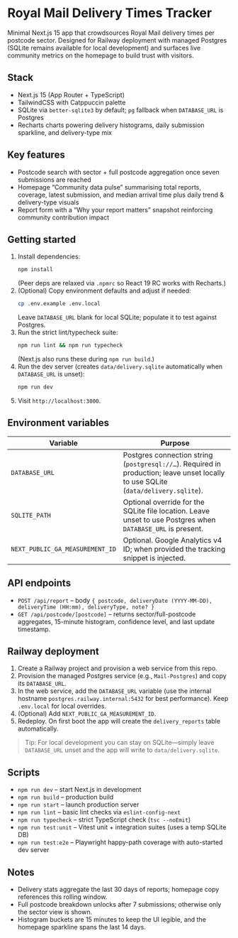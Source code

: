 # Royal Mail Delivery Times Tracker

Minimal Next.js 15 app that crowdsources Royal Mail delivery times per postcode sector. Designed for Railway deployment with managed Postgres (SQLite remains available for local development) and surfaces live community metrics on the homepage to build trust with visitors.

## Stack
- Next.js 15 (App Router + TypeScript)
- TailwindCSS with Catppuccin palette
- SQLite via `better-sqlite3` by default; `pg` fallback when `DATABASE_URL` is Postgres
- Recharts charts powering delivery histograms, daily submission sparkline, and delivery-type mix

## Key features
- Postcode search with sector + full postcode aggregation once seven submissions are reached
- Homepage “Community data pulse” summarising total reports, coverage, latest submission, and median arrival time plus daily trend & delivery-type visuals
- Report form with a “Why your report matters” snapshot reinforcing community contribution impact

## Getting started
1. Install dependencies:
   ```bash
   npm install
   ```
   (Peer deps are relaxed via `.npmrc` so React 19 RC works with Recharts.)
2. (Optional) Copy environment defaults and adjust if needed:
   ```bash
   cp .env.example .env.local
   ```
   Leave `DATABASE_URL` blank for local SQLite; populate it to test against Postgres.
3. Run the strict lint/typecheck suite:
   ```bash
   npm run lint && npm run typecheck
   ```
   (Next.js also runs these during `npm run build`.)
4. Run the dev server (creates `data/delivery.sqlite` automatically when `DATABASE_URL` is unset):
   ```bash
   npm run dev
   ```
5. Visit `http://localhost:3000`.

## Environment variables
| Variable | Purpose |
| --- | --- |
| `DATABASE_URL` | Postgres connection string (`postgresql://…`). Required in production; leave unset locally to use SQLite (`data/delivery.sqlite`). |
| `SQLITE_PATH` | Optional override for the SQLite file location. Leave unset to use Postgres when `DATABASE_URL` is present. |
| `NEXT_PUBLIC_GA_MEASUREMENT_ID` | Optional. Google Analytics v4 ID; when provided the tracking snippet is injected. |

## API endpoints
- `POST /api/report` – body `{ postcode, deliveryDate (YYYY-MM-DD), deliveryTime (HH:mm), deliveryType, note? }`
- `GET /api/postcode/[postcode]` – returns sector/full-postcode aggregates, 15-minute histogram, confidence level, and last update timestamp.

## Railway deployment
1. Create a Railway project and provision a web service from this repo.
2. Provision the managed Postgres service (e.g., `Mail-Postgres`) and copy its `DATABASE_URL`.
3. In the web service, add the `DATABASE_URL` variable (use the internal hostname `postgres.railway.internal:5432` for best performance). Keep `.env.local` for local overrides.
4. (Optional) Add `NEXT_PUBLIC_GA_MEASUREMENT_ID`.
5. Redeploy. On first boot the app will create the `delivery_reports` table automatically.

> Tip: For local development you can stay on SQLite—simply leave `DATABASE_URL` unset and the app will write to `data/delivery.sqlite`.

## Scripts
- `npm run dev` – start Next.js in development
- `npm run build` – production build
- `npm run start` – launch production server
- `npm run lint` – basic lint checks via `eslint-config-next`
- `npm run typecheck` – strict TypeScript check (`tsc --noEmit`)
- `npm run test:unit` – Vitest unit + integration suites (uses a temp SQLite DB)
- `npm run test:e2e` – Playwright happy-path coverage with auto-started dev server

## Notes
- Delivery stats aggregate the last 30 days of reports; homepage copy references this rolling window.
- Full postcode breakdown unlocks after 7 submissions; otherwise only the sector view is shown.
- Histogram buckets are 15 minutes to keep the UI legible, and the homepage sparkline spans the last 14 days.
